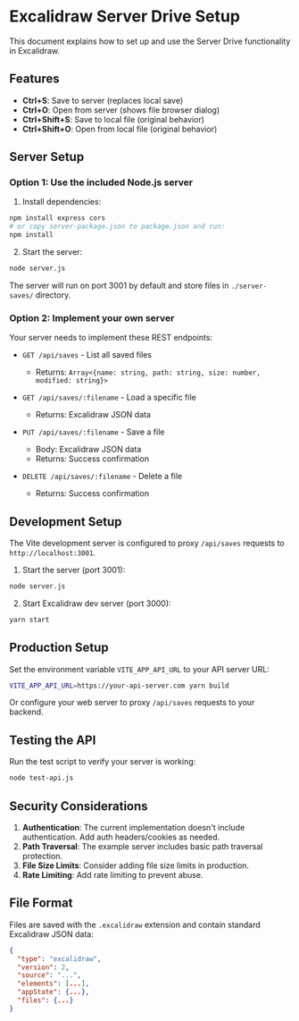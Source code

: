 # Excalidraw Server Drive Setup

This document explains how to set up and use the Server Drive functionality in Excalidraw.

## Features

- **Ctrl+S**: Save to server (replaces local save)
- **Ctrl+O**: Open from server (shows file browser dialog)
- **Ctrl+Shift+S**: Save to local file (original behavior)
- **Ctrl+Shift+O**: Open from local file (original behavior)

## Server Setup

### Option 1: Use the included Node.js server

1. Install dependencies:
```bash
npm install express cors
# or copy server-package.json to package.json and run:
npm install
```

2. Start the server:
```bash
node server.js
```

The server will run on port 3001 by default and store files in `./server-saves/` directory.

### Option 2: Implement your own server

Your server needs to implement these REST endpoints:

- `GET /api/saves` - List all saved files
  - Returns: `Array<{name: string, path: string, size: number, modified: string}>`
  
- `GET /api/saves/:filename` - Load a specific file
  - Returns: Excalidraw JSON data
  
- `PUT /api/saves/:filename` - Save a file
  - Body: Excalidraw JSON data
  - Returns: Success confirmation
  
- `DELETE /api/saves/:filename` - Delete a file
  - Returns: Success confirmation

## Development Setup

The Vite development server is configured to proxy `/api/saves` requests to `http://localhost:3001`.

1. Start the server (port 3001):
```bash
node server.js
```

2. Start Excalidraw dev server (port 3000):
```bash
yarn start
```

## Production Setup

Set the environment variable `VITE_APP_API_URL` to your API server URL:

```bash
VITE_APP_API_URL=https://your-api-server.com yarn build
```

Or configure your web server to proxy `/api/saves` requests to your backend.

## Testing the API

Run the test script to verify your server is working:

```bash
node test-api.js
```

## Security Considerations

1. **Authentication**: The current implementation doesn't include authentication. Add auth headers/cookies as needed.
2. **Path Traversal**: The example server includes basic path traversal protection.
3. **File Size Limits**: Consider adding file size limits in production.
4. **Rate Limiting**: Add rate limiting to prevent abuse.

## File Format

Files are saved with the `.excalidraw` extension and contain standard Excalidraw JSON data:

```json
{
  "type": "excalidraw",
  "version": 2,
  "source": "...",
  "elements": [...],
  "appState": {...},
  "files": {...}
}
```